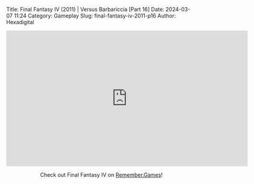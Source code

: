 Title: Final Fantasy IV (2011) | Versus Barbariccia [Part 16]
Date: 2024-03-07 11:24
Category: Gameplay
Slug: final-fantasy-iv-2011-p16
Author: Hexadigital

<center><iframe src="https://www.youtube.com/embed/UWLOQcaiLqE?feature=oembed" allow="accelerometer; autoplay; encrypted-media; gyroscope; picture-in-picture" width="640" height="360" frameborder="0"></iframe>

Check out Final Fantasy IV on [Remember.Games](https://remember.games/game/7757/final-fantasy-iv-the-complete-collection/)!</center>